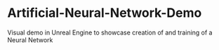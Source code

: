 # Artificial-Neural-Network-Demo
Visual demo in Unreal Engine to showcase creation of and training of a Neural Network
